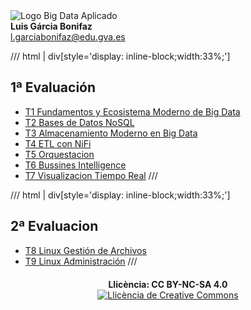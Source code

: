 
<div class="titulo">
  <img alt="Logo" src="Imagenes/Logo_SOM.png" /> Big Data Aplicado
</div>

<div class="autor">
  <b>Luis Gárcia Bonifaz</b><br>
  <a href="mailto:l.garciabonifaz@edu.gva.es">l.garciabonifaz@edu.gva.es</a>
</div>

/// html | div[style='display: inline-block;width:33%;']
## 1ª Evaluación
* [T1 Fundamentos y Ecosistema Moderno de Big Data](T_01_Fundamentos_BigData/Fundamentos_BigData.md)
* [T2 Bases de Datos NoSQL](T_02_NoSQL/BD_NoSQL.md) 
* [T3 Almacenamiento Moderno en Big Data](T_03_almacenamieno_Moderno/Almacenamiento_Moderno_BigData.md) 
* [T4 ETL con NiFi](T_04_NIFI/Orquestacion_PipeLines_NiFi.md)
* [T5 Orquestacion](T_05_Orquestacion/Orquestacion_Automatizacion_Flujos.md)
* [T6 Bussines Intelligence](T_06_Bussines_intelligence/BI_Visualizacion_Power_BI.md)
* [T7 Visualizacion Tiempo Real](T_07_Visualizacion_Tiempo_Real/Visualizacion_Tiempo_Real.md)
///

/// html | div[style='display: inline-block;width:33%;']
## 2ª Evaluacion
* [T8 Linux Gestión de Archivos](T_08_Linux_Archivos/Linux_Gestion_Archivos.md)
* [T9 Linux Administración](T_09_Linux_Administracion/Linux_Administracion.md)
///

<!-- **Última actualización:** {{ git_revision_date_localized }} -->

<div style="text-align: center; margin-top: 20px;">
  <b>Llicència: CC BY-NC-SA 4.0</b>
  <br>
  <a rel="license" href="http://creativecommons.org/licenses/by-nc-sa/4.0/"><img alt="Llicència de Creative Commons" style="border-width:0" src="https://i.creativecommons.org/l/by-nc-sa/4.0/88x31.png" /></a>
</div>
